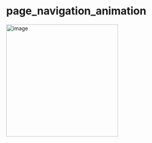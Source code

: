 # page_navigation_animation

<img width="300" alt="image" src="https://github.com/YamamotoDesu/page_navigation_animation/assets/47273077/a9185e66-4372-42fd-a38e-d7b72b3f4754">

